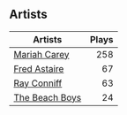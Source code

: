 ## Artists
Artists | Plays 
----- | -----: 
[Mariah Carey](/artists/mariah-carey-31885) | 258
[Fred Astaire](/artists/fred-astaire-6815) | 67
[Ray Conniff](/artists/ray-conniff-104848) | 63
[The Beach Boys](/artists/the-beach-boys-3455) | 24


